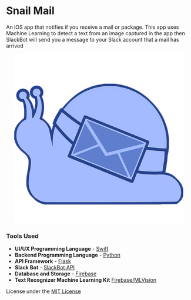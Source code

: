 # Snail Mail
An iOS app that notifies if you receive a mail or package. This app uses Machine Learning to detect a text from an image captured in the app then SlackBot will send you a message to your Slack account that a mail has arrived
<p align="center">
  <img width="460" height="460" src="https://github.com/SamuelFolledo/SnailMail/blob/master/SnailMail/Assets.xcassets/AppIcon.appiconset/1024.png">
</p>

### Tools Used
- __UI/UX Programming Language__ - [Swift](https://swift.org/)
- __Backend Programming Language__ - [Python](https://www.python.org/)
- __API Framework__ - [Flask](https://www.fullstackpython.com/flask.html)
- __Slack Bot__ - [SlackBot API](https://slack.com/help/articles/202026038-An-introduction-to-Slackbot)
- __Database and Storage__ - [Firebase](https://firebase.google.com/)
- __Text Recognizer Machine Learning Kit__ [Firebase/MLVision](https://firebase.google.com/docs/ml-kit/ios/recognize-text)


License under the [MIT License](LICENSE)
